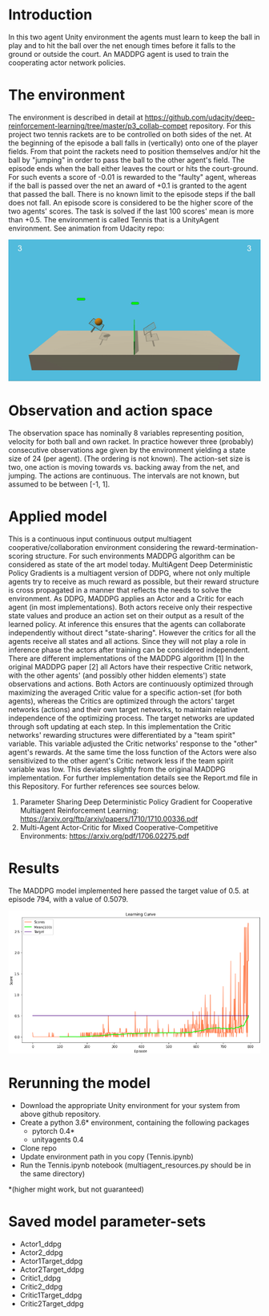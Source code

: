 # Introduction
In this two agent Unity environment the agents must learn to keep the ball in play and to hit the ball over the net enough times before it falls to the ground or outside the court.  An MADDPG agent is used to train the cooperating actor network policies.

# The environment
The environment is described in detail at https://github.com/udacity/deep-reinforcement-learning/tree/master/p3_collab-compet  repository. For this project two tennis rackets are to be controlled on both sides of the net. At the beginning of the episode a ball falls in (vertically) onto one of the player fields. From that point the rackets need to position themselves and/or hit the ball by "jumping" in order to pass the ball to the other agent's field. The episode ends when the ball either leaves the court or hits the court-ground. For such events a score of -0.01 is rewarded to the "faulty" agent, whereas if the ball is passed over the net an award of +0.1 is granted to the agent that passed the ball. There is no known limit to the episode steps if the ball does not fall. An episode score is considered to be the higher score of the two agents' scores. The task is solved if the last 100 scores' mean is more than +0.5. The environment is called Tennis that is a UnityAgent environment. See animation from Udacity repo:

![Multiagent Tennis Gif](https://github.com/petsol/MultiAgentCooperation_UnityAgent_MADDPG_Udacity/blob/master/tennis.gif?raw=true)


# Observation and action space
The observation space has nominally 8 variables representing position, velocity for both ball and own racket. In practice however three (probably) consecutive observations age given by the environment yielding a state size of 24 (per agent). (The ordering is not known). The action-set size is two, one action is moving towards vs. backing away from the net, and jumping. The actions are continuous. The intervals are not known, but assumed to be between [-1, 1].  

# Applied model
This is a continuous input continuous output multiagent cooperative/collaboration environment considering the reward-termination-scoring structure. For such environments MADDPG algorithm can be considered as state of the art model today. MultiAgent Deep Deterministic Policy Gradients is a multiagent version of DDPG, where not only multiple agents try to receive as much reward as possible, but their reward structure is cross propagated in a manner that reflects the needs to solve the environment. As DDPG, MADDPG applies an Actor and a Critic for each agent (in most implementations). Both actors receive only their respective state values and produce an action set on their output as a result of the learned policy. At inference this ensures that the agents can collaborate independently without direct "state-sharing". However the critics for all the agents receive all states and all actions. Since they will not play a role in inference phase the actors after training can be considered independent. There are different implementations of the MADDPG algorithm [1] In the original MADDPG paper [2] all Actors have their respective Critic network, with the other agents' (and possibly other hidden elements') state observations and actions. Both Actors are continuously optimized through maximizing the averaged Critic value for a specific action-set (for both agents), whereas the Critics are optimized through the actors' target networks (actions) and their own target networks, to maintain relative independence of the optimizing process. The target networks are updated through soft updating at each step. In this implementation the Critic networks' rewarding structures were differentiated by a "team spirit" variable. This variable adjusted the Critic networks' response to the "other" agent's rewards.  At the same time the loss function of the Actors were also sensitivized to the other agent's Critic network less if the team spirit variable was low. This deviates slightly from the original MADDPG implementation. For further implementation details see the Report.md file in this Repository. For further references see sources below.  

1. Parameter Sharing Deep Deterministic Policy Gradient for Cooperative Multiagent Reinforcement Learning: https://arxiv.org/ftp/arxiv/papers/1710/1710.00336.pdf
1. Multi-Agent Actor-Critic for Mixed Cooperative-Competitive Environments: https://arxiv.org/pdf/1706.02275.pdf

# Results
The MADDPG model implemented here passed the target value of 0.5. at episode 794, with a value of 0.5079.

![Tennis Convergence Graph](https://github.com/petsol/MultiAgentCooperation_UnityAgent_MADDPG_Udacity/blob/master/Tennis_scores.png?raw=true)

# Rerunning the model

- Download the appropriate Unity environment for your system from above github repository.
- Create a python 3.6* environment, containing the following packages 
  - pytorch 0.4*
  - unityagents 0.4
- Clone repo
- Update environment path in you copy (Tennis.ipynb)
- Run the Tennis.ipynb notebook (multiagent_resources.py should be in the same directory)

\*(higher might work, but not guaranteed)

# Saved model parameter-sets
- Actor1_ddpg
- Actor2_ddpg
- Actor1Target_ddpg
- Actor2Target_ddpg
- Critic1_ddpg
- Critic2_ddpg
- Critic1Target_ddpg
- Critic2Target_ddpg
